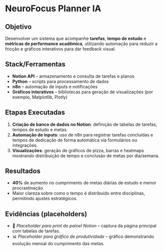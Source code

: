 # NeuroFocus Planner IA

## Objetivo

Desenvolver um sistema que acompanhe **tarefas**, **tempo de estudo** e **métricas de performance acadêmica**, utilizando automação para reduzir a fricção e gráficos interativos para dar feedback visual.

## Stack/Ferramentas

- **Notion API** – armazenamento e consulta de tarefas e planos
- **Python** – scripts para processamento de dados
- **n8n** – automação de inputs e notificações
- **Gráficos interativos** – bibliotecas para geração de visualizações (por exemplo, Matplotlib, Plotly)

## Etapas Executadas

1. **Criação de banco de dados no Notion**: definição de tabelas de tarefas, tempos de estudo e metas.
2. **Automação de inputs**: uso de n8n para registrar tarefas concluídas e tempos de dedicação de forma automática via formulários ou integrações.
3. **Visualizações**: geração de gráficos de pizza, barras e heatmaps mostrando distribuição de tempo e conclusão de metas por dia/semana.

## Resultados

- **40%** de aumento no cumprimento de metas diárias de estudo e menor procrastinação.
- Maior clareza sobre como o tempo é distribuído entre disciplinas, permitindo ajustes estratégicos.

## Evidências (placeholders)

- 👋 *Placeholder para print do painel Notion* – captura da página principal com tabelas de tarefas.
- 📊 *Placeholder para gráfico de produtividade* – gráfico demonstrando evolução mensal do cumprimento das metas.
